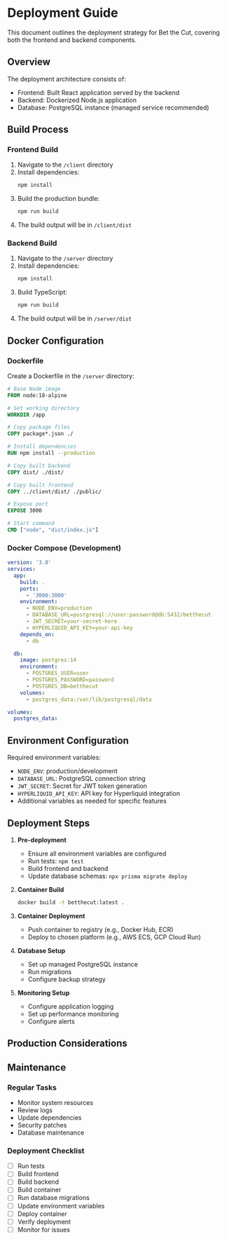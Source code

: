 # Deployment Guide

This document outlines the deployment strategy for Bet the Cut, covering both the frontend and backend components.

## Overview

The deployment architecture consists of:

- Frontend: Built React application served by the backend
- Backend: Dockerized Node.js application
- Database: PostgreSQL instance (managed service recommended)

## Build Process

### Frontend Build

1. Navigate to the `/client` directory
2. Install dependencies:
   ```bash
   npm install
   ```
3. Build the production bundle:
   ```bash
   npm run build
   ```
4. The build output will be in `/client/dist`

### Backend Build

1. Navigate to the `/server` directory
2. Install dependencies:
   ```bash
   npm install
   ```
3. Build TypeScript:
   ```bash
   npm run build
   ```
4. The build output will be in `/server/dist`

## Docker Configuration

### Dockerfile

Create a Dockerfile in the `/server` directory:

```dockerfile
# Base Node image
FROM node:18-alpine

# Set working directory
WORKDIR /app

# Copy package files
COPY package*.json ./

# Install dependencies
RUN npm install --production

# Copy built backend
COPY dist/ ./dist/

# Copy built frontend
COPY ../client/dist/ ./public/

# Expose port
EXPOSE 3000

# Start command
CMD ["node", "dist/index.js"]
```

### Docker Compose (Development)

```yaml
version: '3.8'
services:
  app:
    build: .
    ports:
      - '3000:3000'
    environment:
      - NODE_ENV=production
      - DATABASE_URL=postgresql://user:password@db:5432/betthecut
      - JWT_SECRET=your-secret-here
      - HYPERLIQUID_API_KEY=your-api-key
    depends_on:
      - db

  db:
    image: postgres:14
    environment:
      - POSTGRES_USER=user
      - POSTGRES_PASSWORD=password
      - POSTGRES_DB=betthecut
    volumes:
      - postgres_data:/var/lib/postgresql/data

volumes:
  postgres_data:
```

## Environment Configuration

Required environment variables:

- `NODE_ENV`: production/development
- `DATABASE_URL`: PostgreSQL connection string
- `JWT_SECRET`: Secret for JWT token generation
- `HYPERLIQUID_API_KEY`: API key for Hyperliquid integration
- Additional variables as needed for specific features

## Deployment Steps

1. **Pre-deployment**

   - Ensure all environment variables are configured
   - Run tests: `npm test`
   - Build frontend and backend
   - Update database schemas: `npx prisma migrate deploy`

2. **Container Build**

   ```bash
   docker build -t betthecut:latest .
   ```

3. **Container Deployment**

   - Push container to registry (e.g., Docker Hub, ECR)
   - Deploy to chosen platform (e.g., AWS ECS, GCP Cloud Run)

4. **Database Setup**

   - Set up managed PostgreSQL instance
   - Run migrations
   - Configure backup strategy

5. **Monitoring Setup**
   - Configure application logging
   - Set up performance monitoring
   - Configure alerts

## Production Considerations

## Maintenance

### Regular Tasks

- Monitor system resources
- Review logs
- Update dependencies
- Security patches
- Database maintenance

### Deployment Checklist

- [ ] Run tests
- [ ] Build frontend
- [ ] Build backend
- [ ] Build container
- [ ] Run database migrations
- [ ] Update environment variables
- [ ] Deploy container
- [ ] Verify deployment
- [ ] Monitor for issues
